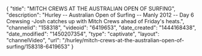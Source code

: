 {
    "title": "MITCH CREWS AT THE AUSTRALIAN OPEN OF SURFING",
    "description": "Hurley -- Australian Open of Surfing -- Manly 2012 -- Day 6 Crewsing -Josh catches up with Mitch Crews ahead of Friday's heats.",
    "channelid": "158318",
    "videoid": "6419653",
    "date_created": "1444168438",
    "date_modified": "1450207354",
    "type": "captivate",
    "layout": "channelVideo",
    "url": "\/hurley\/mitch-crews-at-the-australian-open-of-surfing\/158318-6419653"
}